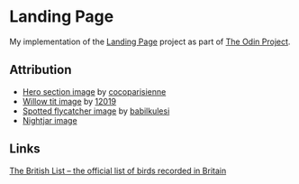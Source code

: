 # Landing Page

My implementation of the [Landing Page](https://www.theodinproject.com/paths/foundations/courses/foundations/lessons/landing-page) project as part of [The Odin Project](https://www.theodinproject.com/).

## Attribution

- [Hero section image](https://pixabay.com/?utm_source=link-attribution&amp;utm_medium=referral&amp;utm_campaign=image&amp;utm_content=2516641) by [cocoparisienne](https://pixabay.com/?utm_source=link-attribution&amp;utm_medium=referral&amp;utm_campaign=image&amp;utm_content=2516641)
- [Willow tit image](https://pixabay.com/images/id-100293/) by [12019](https://pixabay.com/users/12019-12019/)
- [Spotted flycatcher image](https://pixabay.com/images/id-1908388/) by [babilkulesi](https://pixabay.com/users/babilkulesi-4016372/)
- [Nightjar image](https://upload.wikimedia.org/wikipedia/commons/thumb/0/08/Caprimulgus_europaeus_1200x855.jpg/800px-Caprimulgus_europaeus_1200x855.jpg)

## Links

[The British List – the official list of birds recorded in Britain](https://bou.org.uk/british-list/)

